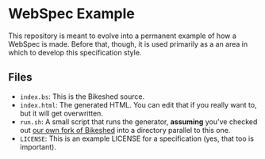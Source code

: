 
# WebSpec Example

This repository is meant to evolve into a permanent example of how a WebSpec is made. Before that,
though, it is used primarily as a an area in which to develop this specification style.

## Files

* `index.bs`: This is the Bikeshed source.
* `index.html`: The generated HTML. You can edit that if you really want to, but it will get 
overwritten.
* `run.sh`: A small script that runs the generator, **assuming** you've checked out
  [our own fork of Bikeshed](/webspecs/bikeshed) into a directory parallel to this one.
* `LICENSE`: This is an example LICENSE for a specification (yes, that too is important).

